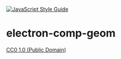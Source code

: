 [![JavaScript Style Guide](https://img.shields.io/badge/code_style-standard-brightgreen.svg)](https://standardjs.com)

# electron-comp-geom

[CC0 1.0 (Public Domain)](LICENSE.md)
